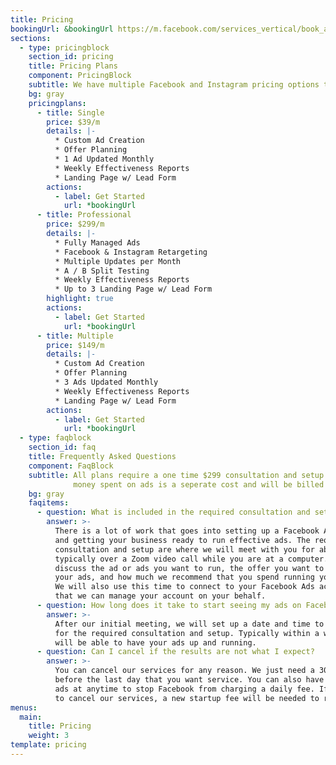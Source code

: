 ```yaml
---
title: Pricing
bookingUrl: &bookingUrl https://m.facebook.com/services_vertical/book_appointment/?page_id=1042711662596982&referrer=primary_cta&referrer_surface=page
sections:
  - type: pricingblock
    section_id: pricing
    title: Pricing Plans
    component: PricingBlock
    subtitle: We have multiple Facebook and Instagram pricing options to fit growing business and well established organizations that just need some help.
    bg: gray
    pricingplans:
      - title: Single
        price: $39/m
        details: |-
          * Custom Ad Creation
          * Offer Planning
          * 1 Ad Updated Monthly
          * Weekly Effectiveness Reports
          * Landing Page w/ Lead Form
        actions:
          - label: Get Started
            url: *bookingUrl
      - title: Professional
        price: $299/m
        details: |-
          * Fully Managed Ads
          * Facebook & Instagram Retargeting
          * Multiple Updates per Month
          * A / B Split Testing
          * Weekly Effectiveness Reports
          * Up to 3 Landing Page w/ Lead Form          
        highlight: true
        actions:
          - label: Get Started
            url: *bookingUrl
      - title: Multiple
        price: $149/m
        details: |-
          * Custom Ad Creation
          * Offer Planning
          * 3 Ads Updated Monthly
          * Weekly Effectiveness Reports
          * Landing Page w/ Lead Form
        actions:
          - label: Get Started
            url: *bookingUrl
  - type: faqblock
    section_id: faq
    title: Frequently Asked Questions
    component: FaqBlock
    subtitle: All plans require a one time $299 consultation and setup. The amount of
              money spent on ads is a seperate cost and will be billed through Facebook.
    bg: gray
    faqitems:
      - question: What is included in the required consultation and setup?
        answer: >-
          There is a lot of work that goes into setting up a Facebook Ads account
          and getting your business ready to run effective ads. The required
          consultation and setup are where we will meet with you for about an hour,
          typically over a Zoom video call while you are at a computer. We will
          discuss the ad or ads you want to run, the offer you want to give in
          your ads, and how much we recommend that you spend running your ads.
          We will also use this time to connect to your Facebook Ads account so
          that we can manage your account on your behalf.
      - question: How long does it take to start seeing my ads on Facebook and Instagram?
        answer: >-
          After our initial meeting, we will set up a date and time to meet again
          for the required consultation and setup. Typically within a week, we
          will be able to have your ads up and running.
      - question: Can I cancel if the results are not what I expect?
        answer: >-
          You can cancel our services for any reason. We just need a 30 day notice
          before the last day that you want service. You can also have us pause the
          ads at anytime to stop Facebook from charging a daily fee. If you decide
          to cancel our services, a new startup fee will be needed to restart ad services.
menus:
  main:
    title: Pricing
    weight: 3
template: pricing
---
```

